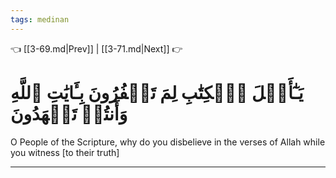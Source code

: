 ```yaml
---
tags: medinan
---
```


👈 [[3-69.md|Prev]] | [[3-71.md|Next]] 👉

# يَـٰٓأَهۡلَ ٱلۡكِتَٰبِ لِمَ تَكۡفُرُونَ بِـَٔايَٰتِ ٱللَّهِ وَأَنتُمۡ تَشۡهَدُونَ

O People of the Scripture, why do you disbelieve in the verses of Allah while you witness [to their truth]

---
